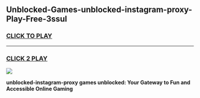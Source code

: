
## Unblocked-Games-unblocked-instagram-proxy-Play-Free-3ssul
<h3>
<a href="https://premium76.site?title=unblocked-instagram-proxy&ref=23A">CLICK TO PLAY</a></h3>
<hr>

<h3>
<a href="https://premium76.site?title=unblocked-instagram-proxy&ref=23A">CLICK 2 PLAY</a>
  
</h3>

<a href="https://premium76.site?title=unblocked-instagram-proxy&ref=23A"><img src="https://clearcache.store/games.png"></a>


**unblocked-instagram-proxy games unblocked: Your Gateway to Fun and Accessible Online Gaming**
